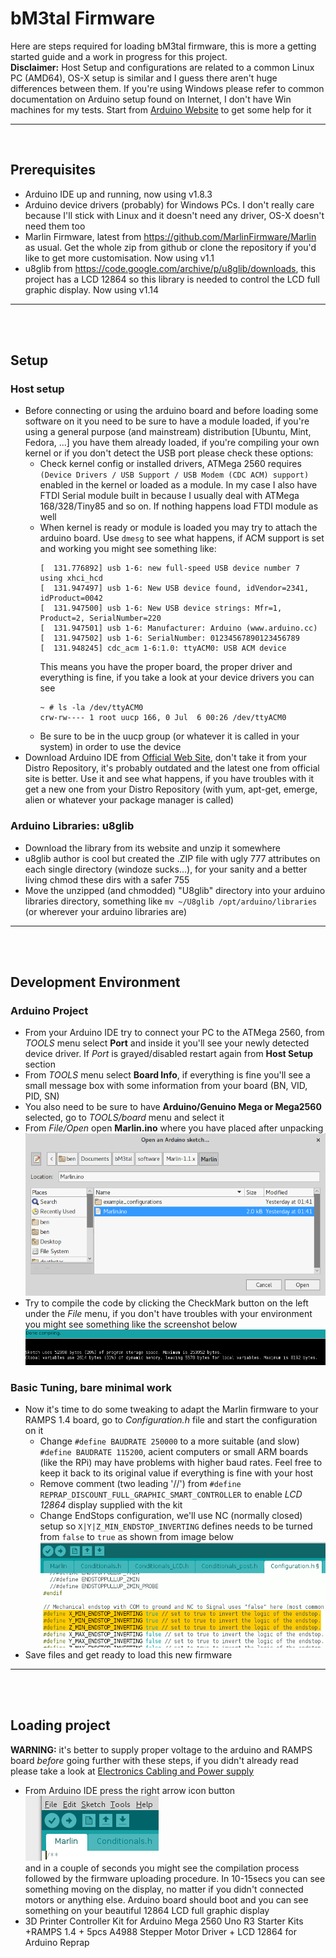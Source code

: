 # bM3tal Firmware
Here are steps required for loading bM3tal firmware, this is more a getting started guide and a work in progress for this project.<br/>
**Disclaimer:** Host Setup and configurations are related to a common Linux PC (AMD64), OS-X setup is similar and I guess there aren't huge differences between them. If you're using Windows please refer to common documentation on Arduino setup found on Internet, I don't have Win machines for my tests. Start from [Arduino Website](https://www.arduino.cc/en/Guide/Windows) to get some help for it

---
<br/>

## Prerequisites
- Arduino IDE up and running, now using v1.8.3
- Arduino device drivers (probably) for Windows PCs. I don't really care because I'll stick with Linux and it doesn't need any driver, OS-X doesn't need them too
- Marlin Firmware, latest from https://github.com/MarlinFirmware/Marlin as usual. Get the whole zip from github or clone the repository if you'd like to get more customisation. Now using v1.1
- u8glib from https://code.google.com/archive/p/u8glib/downloads, this project has a LCD 12864 so this library is needed to control the LCD full graphic display. Now using v1.14

---
<br/>
<br/>

## Setup
### Host setup
- Before connecting or using the arduino board and before loading some software on it you need to be sure to have a module loaded, if you're using a general purpose (and mainstream) distribution [Ubuntu, Mint, Fedora, ...] you have them already loaded, if you're compiling your own kernel or if you don't detect the USB port please check these options:
  - Check kernel config or installed drivers, ATMega 2560 requires `(Device Drivers / USB Support / USB Modem (CDC ACM) support)` enabled in the kernel or loaded as a module. In my case I also have FTDI Serial module built in because I usually deal with ATMega 168/328/Tiny85 and so on. If nothing happens load FTDI module as well
  - When kernel is ready or module is loaded you may try to attach the arduino board. Use `dmesg` to see what happens, if ACM support is set and working you might see something like:
    ```
    [  131.776892] usb 1-6: new full-speed USB device number 7 using xhci_hcd
    [  131.947497] usb 1-6: New USB device found, idVendor=2341, idProduct=0042
    [  131.947500] usb 1-6: New USB device strings: Mfr=1, Product=2, SerialNumber=220
    [  131.947501] usb 1-6: Manufacturer: Arduino (www.arduino.cc)
    [  131.947502] usb 1-6: SerialNumber: 01234567890123456789
    [  131.948245] cdc_acm 1-6:1.0: ttyACM0: USB ACM device
    ```
    This means you have the proper board, the proper driver and everything is fine, if you take a look at your device drivers you can see
    ```
    ~ # ls -la /dev/ttyACM0
    crw-rw---- 1 root uucp 166, 0 Jul  6 00:26 /dev/ttyACM0
    ```
  - Be sure to be in the uucp group (or whatever it is called in your system) in order to use the device
- Download Arduino IDE from [Official Web Site](https://www.arduino.cc/en/Main/Software), don't take it from your Distro Repository, it's probably outdated and the latest one from official site is better. Use it and see what happens, if you have troubles with it get a new one from your Distro Repository (with yum, apt-get, emerge, alien or whatever your package manager is called)

### Arduino Libraries: u8glib
- Download the library from its website and unzip it somewhere
- u8glib author is cool but created the .ZIP file with ugly 777 attributes on each single directory (windoze sucks...), for your sanity and a better living chmod these dirs with a safer 755
- Move the unzipped (and chmodded) "U8glib" directory into your arduino libraries directory, something like `mv ~/U8glib /opt/arduino/libraries` (or wherever your arduino libraries are)

---
<br/>
<br/>

## Development Environment
### Arduino Project
- From your Arduino IDE try to connect your PC to the ATMega 2560, from *TOOLS* menu select **Port** and inside it you'll see your newly detected device driver. If *Port* is grayed/disabled restart again from **Host Setup** section
- From *TOOLS* menu select **Board Info**, if everything is fine you'll see a small message box with some information from your board (BN, VID, PID, SN)
- You also need to be sure to have **Arduino/Genuino Mega or Mega2560** selected, go to *TOOLS/board* menu and select it
- From *File/Open* open **Marlin.ino** where you have placed after unpacking
  ![Open Project](firmware.01.openproject.png)
- Try to compile the code by clicking the CheckMark button on the left under the *File* menu, if you don't have troubles with your environment you might see something like the screenshot below
  ![Done compiling](firmware.02.donecompiling.png)

### Basic Tuning, bare minimal work
- Now it's time to do some tweaking to adapt the Marlin firmware to your RAMPS 1.4 board, go to *Configuration.h* file and start the configuration on it
  - Change `#define BAUDRATE 250000` to a more suitable (and slow) `#define BAUDRATE 115200`, acient computers or small ARM boards (like the RPi) may have problems with higher baud rates. Feel free to keep it back to its original value if everything is fine with your host
  - Remove comment (two leading '//') from
    `#define REPRAP_DISCOUNT_FULL_GRAPHIC_SMART_CONTROLLER`
    to enable *LCD 12864* display supplied with the kit
  - Change EndStops configuration, we'll use NC (normally closed) setup so `X|Y|Z_MIN_ENDSTOP_INVERTING` defines needs to be turned from `false` to `true` as shown from image below<br/>
  ![endstop config](firmware.04.endstops.png)
- Save files and get ready to load this new firmware

---
<br/>
<br/>

## Loading project
**WARNING:** it's better to supply proper voltage to the arduino and RAMPS board *before* going further with these steps, if you didn't already read please take a look at [Electronics Cabling and Power supply](../electronics/README.md)
- From Arduino IDE press the right arrow icon button<br/>
  ![upload firmware](firmware.03.uploadingfirmware.png)<br/>
  and in a couple of seconds you might see the compilation process followed by the firmware uploading procedure. In 10-15secs you can see something moving on the display, no matter if you didn't connected motors or anything else. Arduino board should boot and you can see something on your beautiful 12864 LCD full graphic display
- 3D Printer Controller Kit for Arduino Mega 2560 Uno R3 Starter Kits +RAMPS 1.4 + 5pcs A4988 Stepper Motor Driver + LCD 12864 for Arduino Reprap

